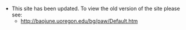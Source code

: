 * This site has been updated. To view the old version of the site please see:
    * http://baojune.uoregon.edu/bg/paw/Default.htm
